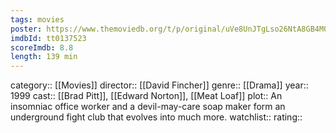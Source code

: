 ```yaml
---
tags: movies
poster: https://www.themoviedb.org/t/p/original/uVe8UnJTgLso26NtA8GB4M0RDLh.jpg
imdbId: tt0137523
scoreImdb: 8.8
length: 139 min
---
```


category:: [[Movies]]
director:: [[David Fincher]]
genre:: [[Drama]]
year:: 1999
cast:: [[Brad Pitt]], [[Edward Norton]], [[Meat Loaf]]
plot:: An insomniac office worker and a devil-may-care soap maker form an underground fight club that evolves into much more.
watchlist::
rating::
